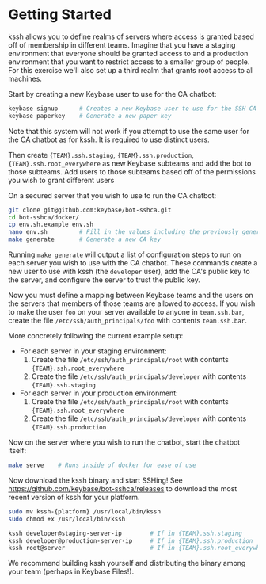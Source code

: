 # Getting Started

kssh allows you to define realms of servers where access is granted based off of
membership in different teams. Imagine that you have a staging environment that everyone should be granted access to and
a production environment that you want to restrict access to a smaller group of people. For this exercise we'll also set
up a third realm that grants root access to all machines. 

Start by creating a new Keybase user to use for the CA chatbot:

```bash
keybase signup      # Creates a new Keybase user to use for the SSH CA bot
keybase paperkey    # Generate a new paper key
```

Note that this system will not work if you attempt to use the same user for the CA chatbot as for kssh. It is required
to use distinct users. 

Then create `{TEAM}.ssh.staging`, `{TEAM}.ssh.production`, `{TEAM}.ssh.root_everywhere` as new Keybase subteams
and add the bot to those subteams. Add users to those subteams based off of the permissions you wish to grant
different users

On a secured server that you wish to use to run the CA chatbot:

```bash
git clone git@github.com:keybase/bot-sshca.git
cd bot-sshca/docker/
cp env.sh.example env.sh
nano env.sh         # Fill in the values including the previously generated paper key
make generate       # Generate a new CA key
```

Running `make generate` will output a list of configuration steps to run on each server you wish to use with the CA chatbot. 
These commands create a new user to use with kssh (the `developer` user), add the CA's public key to the server, and 
configure the server to trust the public key. 

Now you must define a mapping between Keybase teams and the users on the servers that members of those teams are
allowed to access. If you wish to make the user `foo` on your server available to anyone in `team.ssh.bar`,
create the file `/etc/ssh/auth_principals/foo` with contents `team.ssh.bar`. 

More concretely following the current example setup:

* For each server in your staging environment:
  1. Create the file `/etc/ssh/auth_principals/root` with contents `{TEAM}.ssh.root_everywhere`
  2. Create the file `/etc/ssh/auth_principals/developer` with contents `{TEAM}.ssh.staging`
* For each server in your production environment:
  1. Create the file `/etc/ssh/auth_principals/root` with contents `{TEAM}.ssh.root_everywhere`
  2. Create the file `/etc/ssh/auth_principals/developer` with contents `{TEAM}.ssh.production`

Now on the server where you wish to run the chatbot, start the chatbot itself:

```bash
make serve    # Runs inside of docker for ease of use
```

Now download the kssh binary and start SSHing! See https://github.com/keybase/bot-sshca/releases to download the most 
recent version of kssh for your platform. 

```bash
sudo mv kssh-{platform} /usr/local/bin/kssh 
sudo chmod +x /usr/local/bin/kssh

kssh developer@staging-server-ip        # If in {TEAM}.ssh.staging
kssh developer@production-server-ip     # If in {TEAM}.ssh.production
kssh root@server                        # If in {TEAM}.ssh.root_everywhere
```

We recommend building kssh yourself and distributing the binary among your team (perhaps in Keybase Files!). 
